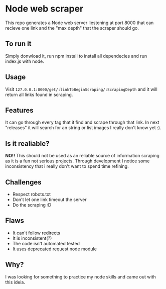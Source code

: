 # Node web scraper

This repo generates a Node web server liestening at port 8000 that can recieve one link and the "max depth" that the scraper should go.

## To run it 

Simply donwload it, run npm install to install all dependecies and run index.js with node.

## Usage

Visit `127.0.0.1:8000/get/:linkToBeginScraping/:ScrapingDepth` and it will return all links found in scraping.

## Features

It can go through every <a> tag that it find and scrape through that link. In next "releases" it will search for an string or list images I really don't know yet :).

## Is it realiable?

**NO!!** This should not be used as an reliable source of information scraping as it is a fun not serious projects. Through development I notice some inconsistency that i really don't want to spend time refining.

## Challenges

* Respect robots.txt
* Don't let one link timeout the server
* Do the scraping :D

## Flaws 

* It can't follow redirects
* It is inconsistent(?)
* The code isn't automated tested
* It uses deprecated request node module

## Why?

I was looking for something to practice my node skills and came out with this ideia.
